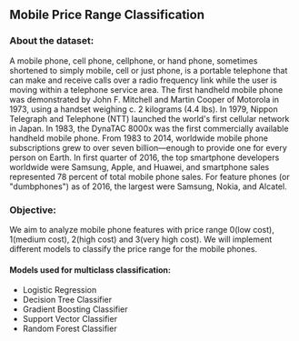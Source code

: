 ## Mobile Price Range Classification

### About the dataset:
A mobile phone, cell phone, cellphone, or hand phone, sometimes shortened to simply mobile, cell or just phone, is a portable telephone that can make and receive calls over a radio frequency link while the user is moving within a telephone service area. The first handheld mobile phone was demonstrated by John F. Mitchell and Martin Cooper of Motorola in 1973, using a handset weighing c. 2 kilograms (4.4 lbs). In 1979, Nippon Telegraph and Telephone (NTT) launched the world's first cellular network in Japan. In 1983, the DynaTAC 8000x was the first commercially available handheld mobile phone. From 1983 to 2014, worldwide mobile phone subscriptions grew to over seven billion—enough to provide one for every person on Earth. In first quarter of 2016, the top smartphone developers worldwide were Samsung, Apple, and Huawei, and smartphone sales represented 78 percent of total mobile phone sales. For feature phones (or "dumbphones") as of 2016, the largest were Samsung, Nokia, and Alcatel.

### Objective:
We aim to analyze mobile phone features with price range 0(low cost), 1(medium cost), 2(high cost) and 3(very high cost). We will implement different models to classify the price range for the mobile phones.

#### Models used for multiclass classification:
- Logistic Regression
- Decision Tree Classifier
- Gradient Boosting Classifier
- Support Vector Classifier
- Random Forest Classifier
